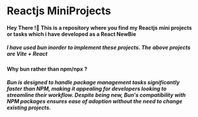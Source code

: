 # Reactjs MiniProjects
#### **Hey There !🙌** This is a repository where you find my Reactjs mini projects or tasks which i have developed as a React NewBie
##### I have used bun inorder to implement these projects. The above projects are Vite + React
#### Why bun rather than npm/npx ?
##### Bun is designed to handle package management tasks significantly faster than NPM, making it appealing for developers looking to streamline their workflow. Despite being new, Bun's compatibility with NPM packages ensures ease of adoption without the need to change existing projects.
